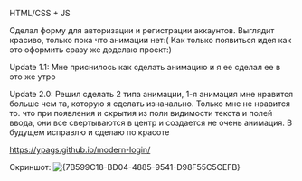 HTML/CSS + JS

Сделал форму для авторизации и регистрации аккаунтов. Выглядит красиво, только пока что анимации нет:( Как только появиться идея как это оформить сразу же доделаю проект:)

Update 1.1:
Мне приснилось как сделать анимацию и я ее сделал ее в это же утро

Update 2.0:
Решил сделать 2 типа анимации, 1-я анимация мне нравится больше чем та, которую я сделать изначально.
Только мне не нравится то. что при появления и скрытия из поли видимости текста и полей ввода, они все свертываются в центр и создается не очень анимация. В будущем исправлю и сделаю по красоте

https://ypags.github.io/modern-login/

Скриншот:
![{7B599C18-BD04-4885-9541-D98F55C5CEFB}](https://github.com/user-attachments/assets/59b27695-15c1-475c-acaa-1fe650fbd33d)
